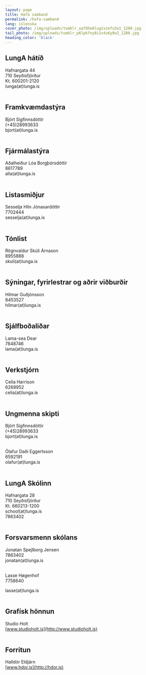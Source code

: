 ```yaml
---
layout: page
title: Hafa samband
permalink: /hafa-samband
lang: íslenska
cover_photo: /img/uploads/tumblr_oaf8he6lug1vzefu3o1_1280.jpg
tail_photo: /img/uploads/tumblr_p6lpkfny8i1v4z6y8o2_1280.jpg
heading_color: 'black'
---
```

## LungA hátíð

Hafnargata 44<br>
710 Seyðisfjörður<br>
Kt. 600201-2120<br>
lunga(at)lunga.is<br><br>

## Framkvæmdastýra

Björt Sigfinnsdóttir<br>
(+45)28993633<br>
bjort(at)lunga.is<br><br>

## Fjármálastýra

Aðalheiður Lóa Borgþórsdóttir<br>
8617789<br>
alla(at)lunga.is<br><br>

## Listasmiðjur

Sesselja Hlín Jónasardóttir<br>
7702444<br>
sesselja(at)lunga.is<br><br>

## Tónlist

Rögnvaldur Skúli Árnason<br>
8955888<br>
skuli(at)lunga.is<br><br>

## Sýningar, fyrirlestrar og aðrir viðburðir

Hilmar Guðjónsson<br>
8453527<br>
hilmar(at)lunga.is<br><br>

## Sjálfboðaliðar

Lama-sea Dear<br>
7848746<br>
lama(at)lunga.is<br><br>

## Verkstjórn

Celia Harrison<br>
6268952<br>
celia(at)lunga.is<br><br>

## Ungmenna skipti

Björt Sigfinnsdóttir<br>
(+45)28993633<br>
bjort(at)lunga.is<br><br>

Ólafur Daði Eggertsson<br>
6592191<br>
olafur(at)lunga.is<br><br>

## LungA Skólinn

Hafnargata 28<br>
710 Seyðisfjörður<br>
Kt. 660213-1200<br>
school(at)lunga.is<br>
7863402<br><br>

## Forsvarsmenn skólans

Jonatan Spejlborg Jensen<br>
7863402<br>
jonatan(at)lunga.is<br><br>

Lasse Høgenhof<br>
7758640<br>

lasse(at)lunga.is<br><br>

## Grafísk hönnun

Studio Holt<br>
[www.studioholt.is](http://www.studioholt.is)<br><br>

## Forritun

Halldór Eldjárn<br>
[www.hdor.is](http://hdor.is)<br><br>
